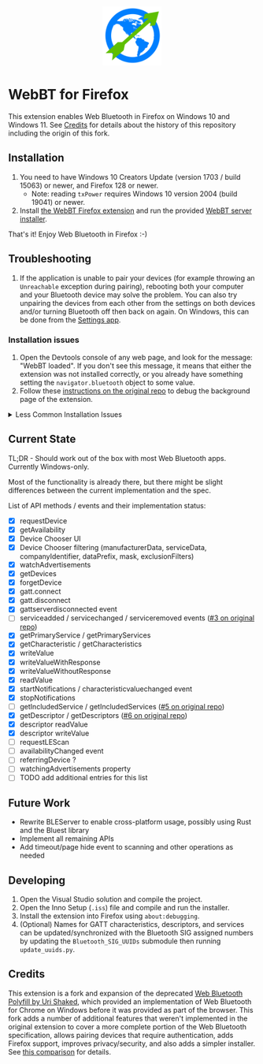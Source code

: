 <p align="center">
    <img src="extension/logo.svg" alt="WebBT for Firefox Logo" width="120"/>
</p>

# WebBT for Firefox

This extension enables Web Bluetooth in Firefox on Windows 10 and Windows 11. See [Credits](#credits) for details about the history of this repository including the origin of this fork.

## Installation

1. You need to have Windows 10 Creators Update (version 1703 / build 15063) or newer, and Firefox 128 or newer.
    * Note: reading `txPower` requires Windows 10 version 2004 (build 19041) or newer.
2. Install [the WebBT Firefox extension](https://addons.mozilla.org/firefox/addon/webbt/) and run the provided [WebBT server installer](https://github.com/stevennyman/webbt/releases/latest).

That's it! Enjoy Web Bluetooth in Firefox :-)

## Troubleshooting

1. If the application is unable to pair your devices (for example throwing an `Unreachable` exception during pairing), rebooting both your computer and your Bluetooth device may solve the problem. You can also try unpairing the devices from each other from the settings on both devices and/or turning Bluetooth off then back on again. On Windows, this can be done from the [Settings app](ms-settings:bluetooth).

### Installation issues
1. Open the Devtools console of any web page, and look for the message: "WebBT loaded". If you don't see this message, it means that either the extension was not installed correctly, or you already have something setting the `navigator.bluetooth` object to some value.
2. Follow these [instructions on the original repo](https://github.com/urish/web-bluetooth-polyfill/issues/21#issuecomment-308990559) to debug the background page of the extension.

<details>
<summary>Less Common Installation Issues</summary>
    
1. Run the `winver` program to verify that you have Windows 10 Creators Update or later. It should display: "Version 1703 (OS Build 15063.413)" or higher.
2. Try to running `C:\Program Files (x86)\WebBT Server for Firefox\BLEServer.exe` manually. If an error message containing something like `"VCRUNTIME140.dll is missing"` appears, try manually installing [Visual C++ Redistributable for Visual Studio 2015-2022 (x86)](https://aka.ms/vs/17/release/vc_redist.x86.exe). Then launch `C:\Program Files (x86)\WebBT Server for Firefox\BLEServer.exe` one more time. If a black window containing `[{"_type":"Start","apiVersion":1,"serverName":"bleserver-win-cppcx","serverVersion":"0.5.2"}` appears, then the BLEServer is working correctly. Although since Windows 10 build 1709 it can still be blocked from running by Windows Defender SmartScreen so Firefox won't be able to start it by itself. You may disable SmartScreen for applications and programs in Windows Defender settings. It's also worth making sure that `WebBT Server for Firefox` folder and files inside have Windows' users permissions for read, write and execute ( Right Click -> Properties -> Security ).
   
</details>

## Current State

TL;DR - Should work out of the box with most Web Bluetooth apps. Currently Windows-only.

Most of the functionality is already there, but there might be slight differences between the current implementation and the spec.

List of API methods / events and their implementation status:

- [X] requestDevice
- [X] getAvailability
- [X] Device Chooser UI
- [X] Device Chooser filtering (manufacturerData, serviceData, companyIdentifier, dataPrefix, mask, exclusionFilters)
- [X] watchAdvertisements
- [X] getDevices
- [X] forgetDevice
- [X] gatt.connect
- [X] gatt.disconnect
- [X] gattserverdisconnected event
- [ ] serviceadded / servicechanged / serviceremoved events ([#3 on original repo](https://github.com/urish/web-bluetooth-polyfill/issues/3))
- [X] getPrimaryService / getPrimaryServices
- [X] getCharacteristic / getCharacteristics
- [X] writeValue
- [X] writeValueWithResponse
- [X] writeValueWithoutResponse
- [X] readValue
- [X] startNotifications / characteristicvaluechanged event
- [X] stopNotifications
- [ ] getIncludedService / getIncludedServices ([#5 on original repo](https://github.com/urish/web-bluetooth-polyfill/issues/5))
- [X] getDescriptor / getDescriptors ([#6 on original repo](https://github.com/urish/web-bluetooth-polyfill/issues/6))
- [X] descriptor readValue
- [X] descriptor writeValue
- [ ] requestLEScan
- [ ] availabilityChanged event
- [ ] referringDevice ?
- [ ] watchingAdvertisements property
- [ ] TODO add additional entries for this list

## Future Work
- Rewrite BLEServer to enable cross-platform usage, possibly using Rust and the Bluest library
- Implement all remaining APIs
- Add timeout/page hide event to scanning and other operations as needed

## Developing

1. Open the Visual Studio solution and compile the project.
2. Open the Inno Setup (`.iss`) file and compile and run the installer.
3. Install the extension into Firefox using `about:debugging`.
4. (Optional) Names for GATT characteristics, descriptors, and services can be updated/synchronized with the Bluetooth SIG assigned numbers by updating the `Bluetooth_SIG_UUIDs` submodule then running `update_uuids.py`.

## Credits

This extension is a fork and expansion of the deprecated [Web Bluetooth Polyfill by Uri Shaked](https://github.com/urish/web-bluetooth-polyfill), which provided an implementation of Web Bluetooth for Chrome on Windows before it was provided as part of the browser. This fork adds a number of additional features that weren't implemented in the original extension to cover a more complete portion of the Web Bluetooth specification, allows pairing devices that require authentication, adds Firefox support, improves privacy/security, and also adds a simpler installer. See [this comparison](https://github.com/stevennyman/web-bluetooth-firefox/compare/73ba353a889ce6d7136637bd104875a3d5ee651f...master) for details.
